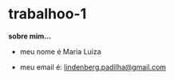 # trabalhoo-1
<B>sobre mim...</B><P>
- meu nome é Maria Luiza<P>
- meu email é: lindenberg.padilha@gmail.com<p>


